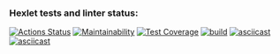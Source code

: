 ### Hexlet tests and linter status:
[![Actions Status](https://github.com/slowyan/frontend-project-46/workflows/hexlet-check/badge.svg)](https://github.com/slowyan/frontend-project-46/actions)
[![Maintainability](https://api.codeclimate.com/v1/badges/41d8e73542c2d0bc71b8/maintainability)](https://codeclimate.com/github/slowyan/frontend-project-46/maintainability)
[![Test Coverage](https://api.codeclimate.com/v1/badges/41d8e73542c2d0bc71b8/test_coverage)](https://codeclimate.com/github/slowyan/frontend-project-46/test_coverage)
[![build](https://github.com/slowyan/frontend-project-46/actions/workflows/check.yml/badge.svg?branch=main)](https://github.com/slowyan/frontend-project-46/actions/workflows/check.yml)
[![asciicast](https://asciinema.org/a/2VvQxEsxuC9YdmoXAK7wDdRvl.svg)](https://asciinema.org/a/2VvQxEsxuC9YdmoXAK7wDdRvl)
[![asciicast](https://asciinema.org/a/580259.svg)](https://asciinema.org/a/580259)